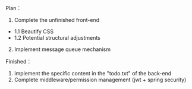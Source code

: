 Plan：
1. Complete the unfinished front-end
  - 1.1 Beautify CSS
  - 1.2 Potential structural adjustments
2. Implement message queue mechanism

Finished：
1. implement the specific content in the "todo.txt" of the back-end 
2. Complete middleware/permission management (jwt + spring security)
